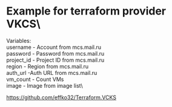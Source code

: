 # Example for terraform provider VKCS\
Variables:\
username - Account from mcs.mail.ru\
password - Password from mcs.mail.ru\
project_id - Project ID from mcs.mail.ru\
region - Region from mcs.mail.ru\
auth_url -Auth URL from mcs.mail.ru\
vm_count - Count VMs\
image - Image from image list\

https://github.com/effko32/Terraform.VCKS